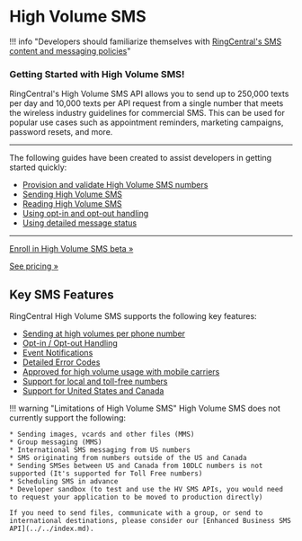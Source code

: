 # High Volume SMS

!!! info "Developers should familiarize themselves with [RingCentral's SMS content and messaging policies](https://www.ringcentral.com/legal/sms-mms-content-policies.html)"

<div class="jumbotron pt-1">
  <h3 class="display-5">Getting Started with High Volume SMS!</h3>
  <p class="lead">RingCentral's High Volume SMS API allows you to send up to 250,000 texts per day and 10,000 texts per API request from a single number that meets the wireless industry guidelines for commercial SMS. This can be used for popular use cases such as appointment reminders, marketing campaigns, password resets, and more.</p>

<hr class="my-4">
  <p>The following guides have been created to assist developers in getting started quickly:</p>

  <ul>
    <li><a href="./toll-free-sms-vs-local-numbers#ordering-and-provisioning-high-volume-sms-numbers">Provision and validate High Volume SMS numbers</a></li>
    <li><a href="./sending-highvolume-sms">Sending High Volume SMS</a></li>
    <li><a href="./message-store">Reading High Volume SMS</a></li>
    <li><a href="./opt-out">Using opt-in and opt-out handling</a></li>
    <li><a href="./handling-errors">Using detailed message status</a></li>
  </ul>
  <hr class="my-4">
  <p><a class="btn btn-primary" href="https://gamechanging.dev/sms">Enroll in High Volume SMS beta &raquo;</a></p> <p><a class="btn btn-primary" href="https://www.ringcentral.com/office/plansandpricing.html">See pricing &raquo;</a></p>
</div>

## Key SMS Features

RingCentral High Volume SMS supports the following key features:

* [Sending at high volumes per phone number](sending-highvolume-sms.md)
* [Opt-in / Opt-out Handling](opt-out.md)
* [Event Notifications](events.md)
* [Detailed Error Codes](handling-errors.md)
* [Approved for high volume usage with mobile carriers](toll-free-sms-vs-local-numbers.md#carrier-approval)
* [Support for local and toll-free numbers](toll-free-sms-vs-local-numbers.md)
* [Support for United States and Canada](toll-free-sms-vs-local-numbers.md#supported-countries)

!!! warning "Limitations of High Volume SMS"
    High Volume SMS does not currently support the following:

    * Sending images, vcards and other files (MMS)
    * Group messaging (MMS)
    * International SMS messaging from US numbers
    * SMS originating from numbers outside of the US and Canada
    * Sending SMSes between US and Canada from 10DLC numbers is not supported (It's supported for Toll Free numbers)
    * Scheduling SMS in advance
    * Developer sandbox (to test and use the HV SMS APIs, you would need to request your application to be moved to production directly)

    If you need to send files, communicate with a group, or send to international destinations, please consider our [Enhanced Business SMS API](../../index.md).
